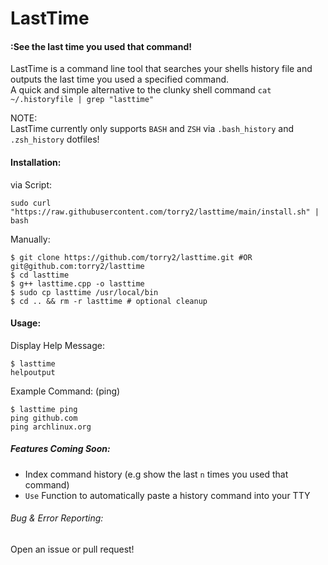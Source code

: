 # LastTime
#### :See the last time you used that command!
  
LastTime is a command line tool that searches your shells history file and outputs the last time you used a specified command.  
A quick and simple alternative to the clunky shell command `cat ~/.historyfile | grep "lasttime"`
  
NOTE:  
LastTime currently only supports `BASH` and `ZSH` via `.bash_history` and `.zsh_history` dotfiles!  
  
#### Installation:
via Script:  
```
sudo curl "https://raw.githubusercontent.com/torry2/lasttime/main/install.sh" | bash
```
  
Manually:  
```
$ git clone https://github.com/torry2/lasttime.git #OR git@github.com:torry2/lasttime
$ cd lasttime
$ g++ lasttime.cpp -o lasttime
$ sudo cp lasttime /usr/local/bin
$ cd .. && rm -r lasttime # optional cleanup
```

#### Usage:
  
Display Help Message:  
```
$ lasttime
helpoutput
```
Example Command: (ping)  
```
$ lasttime ping
ping github.com
ping archlinux.org
```
  
##### Features Coming Soon:  
- Index command history (e.g show the last `n` times you used that command)  
- `Use` Function to automatically paste a history command into your TTY  
  
###### Bug & Error Reporting:  
Open an issue or pull request!  

